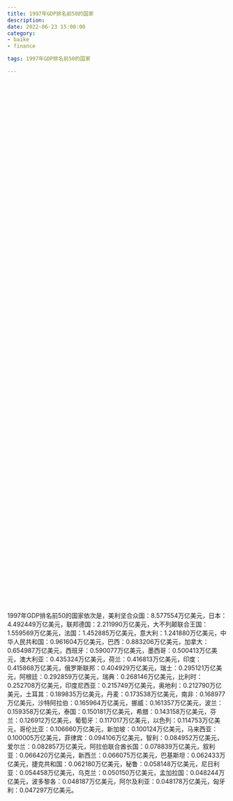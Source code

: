 ```yaml
---
title: 1997年GDP排名前50的国家
description:
date: 2022-06-23 15:00:00
category:
- baike
- finance

tags: 1997年GDP排名前50的国家

---
```


<!-- 引入刚刚下载的 ECharts 文件 -->
<script src="/assets/js/charts/echarts.min.js"></script>

<!-- 为 ECharts 准备一个定义了宽高的 DOM -->
<div id="myChart" style="width: 100%;height:1200px;"></div>

<div>
<p class="paragraph">1997年GDP排名前50的国家依次是，美利坚合众国：8.577554万亿美元，日本：4.492449万亿美元，联邦德国：2.211990万亿美元，大不列颠联合王国：1.559569万亿美元，法国：1.452885万亿美元，意大利：1.241880万亿美元，中华人民共和国：0.961604万亿美元，巴西：0.883206万亿美元，加拿大：0.654987万亿美元，西班牙：0.590077万亿美元，墨西哥：0.500413万亿美元，澳大利亚：0.435324万亿美元，荷兰：0.416813万亿美元，印度：0.415868万亿美元，俄罗斯联邦：0.404929万亿美元，瑞士：0.295121万亿美元，阿根廷：0.292859万亿美元，瑞典：0.268146万亿美元，比利时：0.252708万亿美元，印度尼西亚：0.215749万亿美元，奥地利：0.212790万亿美元，土耳其：0.189835万亿美元，丹麦：0.173538万亿美元，南非：0.168977万亿美元，沙特阿拉伯：0.165964万亿美元，挪威：0.161357万亿美元，波兰：0.159358万亿美元，泰国：0.150181万亿美元，希腊：0.143158万亿美元，芬兰：0.126912万亿美元，葡萄牙：0.117017万亿美元，以色列：0.114753万亿美元，哥伦比亚：0.106660万亿美元，新加坡：0.100124万亿美元，马来西亚：0.100005万亿美元，菲律宾：0.094106万亿美元，智利：0.084952万亿美元，爱尔兰：0.082857万亿美元，阿拉伯联合酋长国：0.078839万亿美元，叙利亚：0.066420万亿美元，新西兰：0.066075万亿美元，巴基斯坦：0.062433万亿美元，捷克共和国：0.062180万亿美元，秘鲁：0.058148万亿美元，尼日利亚：0.054458万亿美元，乌克兰：0.050150万亿美元，孟加拉国：0.048244万亿美元，波多黎各：0.048187万亿美元，阿尔及利亚：0.048178万亿美元，匈牙利：0.047297万亿美元。</p>
</div>

<script>
    var chartDom = document.getElementById('myChart');
    var myChart = echarts.init(chartDom);
    var option;

    option = {
        title: {
            text: ''
        },
        tooltip: {
            trigger: 'axis',
            axisPointer: {
                type: 'shadow'
            }
        },
        legend: {},
        grid: {
            left: '0%',
            right: '0%',
            bottom: '3%',
            containLabel: true
        },
        xAxis: {
            type: 'value',
            boundaryGap: [0, 0.01]
        },
        yAxis: {
            type: 'category',
            data: ["匈牙利", "阿尔及利亚", "波多黎各", "孟加拉国", "乌克兰", "尼日利亚", "秘鲁", "捷克共和国", "巴基斯坦", "新西兰", "叙利亚", "阿拉伯联合酋长国", "爱尔兰", "智利", "菲律宾", "马来西亚", "新加坡", "哥伦比亚", "以色列", "葡萄牙", "芬兰", "希腊", "泰国", "波兰", "挪威", "沙特阿拉伯", "南非", "丹麦", "土耳其", "奥地利", "印度尼西亚", "比利时", "瑞典", "阿根廷", "瑞士", "俄罗斯联邦", "印度", "荷兰", "澳大利亚", "墨西哥", "西班牙", "加拿大", "巴西", "中华人民共和国", "意大利", "法国", "大不列颠联合王国", "联邦德国", "日本", "美利坚合众国"]
        },
        series: [
            {
                itemStyle: {
                    color: "#00868B"
                },
                name: '（单位：万亿美元）',
                type: 'bar',
                data: [0.047297, 0.048178, 0.048187, 0.048244, 0.050150, 0.054458, 0.058148, 0.062180, 0.062433, 0.066075, 0.066420, 0.078839, 0.082857, 0.084952, 0.094106, 0.100005, 0.100124, 0.106660, 0.114753, 0.117017, 0.126912, 0.143158, 0.150181, 0.159358, 0.161357, 0.165964, 0.168977, 0.173538, 0.189835, 0.212790, 0.215749, 0.252708, 0.268146, 0.292859, 0.295121, 0.404929, 0.415868, 0.416813, 0.435324, 0.500413, 0.590077, 0.654987, 0.883206, 0.961604, 1.241880, 1.452885, 1.559569, 2.211990, 4.492449, 8.577554]
            }
        ]
    };

    option && myChart.setOption(option);

</script>

